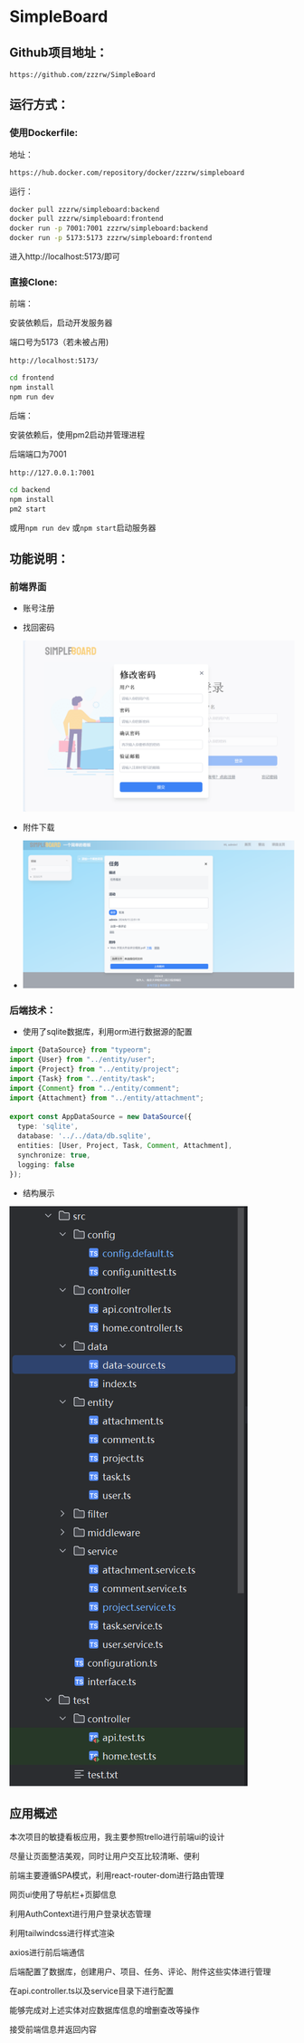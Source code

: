 # SimpleBoard
## Github项目地址：

```
https://github.com/zzzrw/SimpleBoard
```

## 运行方式：

### 使用Dockerfile:

地址：

```bash
https://hub.docker.com/repository/docker/zzzrw/simpleboard
```

运行：

```bash
docker pull zzzrw/simpleboard:backend
docker pull zzzrw/simpleboard:frontend
docker run -p 7001:7001 zzzrw/simpleboard:backend
docker run -p 5173:5173 zzzrw/simpleboard:frontend
```

进入http://localhost:5173/即可

### 直接Clone:

前端：

安装依赖后，启动开发服务器

端口号为5173（若未被占用)

`http://localhost:5173/`

```bash
cd frontend
npm install
npm run dev
```

后端：

安装依赖后，使用pm2启动并管理进程

后端端口为7001

`http://127.0.0.1:7001`

```bash
cd backend
npm install
pm2 start
```

或用`npm run dev` 或`npm start`启动服务器

## 功能说明：

### 前端界面

- 账号注册

- 找回密码

  ![image-20240813225009918](README.assets/image-20240813225009918.png)

- 附件下载

- ![image-20240813225149047](README.assets/image-20240813225149047.png)

### 后端技术：

- 使用了sqlite数据库，利用orm进行数据源的配置

```ts
import {DataSource} from "typeorm";
import {User} from "../entity/user";
import {Project} from "../entity/project";
import {Task} from "../entity/task";
import {Comment} from "../entity/comment";
import {Attachment} from "../entity/attachment";

export const AppDataSource = new DataSource({
  type: 'sqlite',
  database: '../../data/db.sqlite',
  entities: [User, Project, Task, Comment, Attachment],
  synchronize: true,
  logging: false
});
```

- 结构展示

![image-20240813225448354](README.assets/image-20240813225448354.png)

## 应用概述

本次项目的敏捷看板应用，我主要参照trello进行前端ui的设计

尽量让页面整洁美观，同时让用户交互比较清晰、便利

前端主要遵循SPA模式，利用react-router-dom进行路由管理

网页ui使用了导航栏+页脚信息

利用AuthContext进行用户登录状态管理

利用tailwindcss进行样式渲染

axios进行前后端通信

后端配置了数据库，创建用户、项目、任务、评论、附件这些实体进行管理

在api.controller.ts以及service目录下进行配置

能够完成对上述实体对应数据库信息的增删查改等操作

接受前端信息并返回内容

